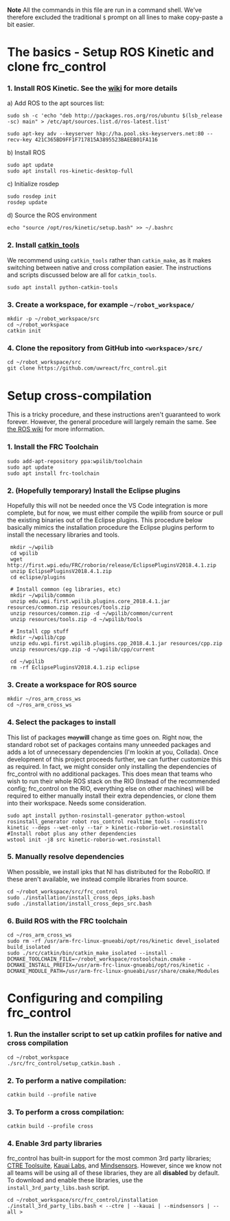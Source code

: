 **Note** All the commands in this file are run in a command shell. We've therefore excluded the traditional `$` prompt on all lines to make copy-paste a bit easier.

# The basics - Setup ROS Kinetic and clone frc_control

### 1. Install ROS Kinetic. See the [wiki](http://wiki.ros.org/kinetic/Installation/Ubuntu) for more details

a) Add ROS to the apt sources list:

    sudo sh -c 'echo "deb http://packages.ros.org/ros/ubuntu $(lsb_release -sc) main" > /etc/apt/sources.list.d/ros-latest.list'

    sudo apt-key adv --keyserver hkp://ha.pool.sks-keyservers.net:80 --recv-key 421C365BD9FF1F717815A3895523BAEEB01FA116

b) Install ROS

    sudo apt update
    sudo apt install ros-kinetic-desktop-full

c) Initialize rosdep

    sudo rosdep init
    rosdep update

d) Source the ROS environment

    echo "source /opt/ros/kinetic/setup.bash" >> ~/.bashrc

### 2. Install [catkin_tools](https://catkin-tools.readthedocs.io)
We recommend using `catkin_tools` rather than `catkin_make`, as it makes switching between native and cross compilation easier.
The instructions and scripts discussed below are all for `catkin_tools`.

    sudo apt install python-catkin-tools

### 3. Create a workspace, for example `~/robot_workspace/`

    mkdir -p ~/robot_workspace/src
    cd ~/robot_workspace
    catkin init

### 4. Clone the repository from GitHub into `<workspace>/src/`

    cd ~/robot_workspace/src
    git clone https://github.com/uwreact/frc_control.git

# Setup cross-compilation

This is a tricky procedure, and these instructions aren't guaranteed to work forever. However, the general procedure will largely remain the same. See [the ROS wiki](http://wiki.ros.org/kinetic/Installation/Source) for more information.

### 1. Install the FRC Toolchain

    sudo add-apt-repository ppa:wpilib/toolchain
    sudo apt update
    sudo apt install frc-toolchain

### 2. (Hopefully temporary) Install the Eclipse plugins

Hopefully this will not be needed once the VS Code integration is more complete, but for now, we must either compile the wpilib from source or pull the existing binaries out of the Eclipse plugins. This procedure below basically mimics the installation procedure the Eclipse plugins perform to install the necessary libraries and tools.

     mkdir ~/wpilib
     cd wpilib
     wget http://first.wpi.edu/FRC/roborio/release/EclipsePluginsV2018.4.1.zip
     unzip EclipsePluginsV2018.4.1.zip
     cd eclipse/plugins

     # Install common (eg libraries, etc)
     mkdir ~/wpilib/common
     unzip edu.wpi.first.wpilib.plugins.core_2018.4.1.jar resources/common.zip resources/tools.zip
     unzip resources/common.zip -d ~/wpilib/common/current
     unzip resources/tools.zip -d ~/wpilib/tools

     # Install cpp stuff
     mkdir ~/wpilib/cpp
     unzip edu.wpi.first.wpilib.plugins.cpp_2018.4.1.jar resources/cpp.zip
     unzip resources/cpp.zip -d ~/wpilib/cpp/current

     cd ~/wpilib
     rm -rf EclipsePluginsV2018.4.1.zip eclipse

### 3. Create a workspace for ROS source

    mkdir ~/ros_arm_cross_ws
    cd ~/ros_arm_cross_ws

### 4. Select the packages to install

This list of packages ~~may~~**will** change as time goes on. Right now, the standard robot set of packages contains many unneeded packages and adds a lot of unnecessary dependencies (I'm lookin at you, Collada). Once development of this project proceeds further, we can further customize this as required. In fact, we might consider only installing the dependencies of frc_control with no additional packages. This does mean that teams who wish to run their whole ROS stack on the RIO (Instead of the recommended config; frc_control on the RIO, everything else on other machines) will be required to either manually install their extra dependencies, or clone them into their workspace. Needs some consideration.

    sudo apt install python-rosinstall-generator python-wstool
    rosinstall_generator robot ros_control realtime_tools --rosdistro kinetic --deps --wet-only --tar > kinetic-roborio-wet.rosinstall #Install robot plus any other dependencies
    wstool init -j8 src kinetic-roborio-wet.rosinstall

### 5. Manually resolve dependencies

When possible, we install ipks that NI has distributed for the RoboRIO. If these aren't available, we instead compile libraries from source.

    cd ~/robot_workspace/src/frc_control
    sudo ./installation/install_cross_deps_ipks.bash
    sudo ./installation/install_cross_deps_src.bash

### 6. Build ROS with the FRC toolchain

    cd ~/ros_arm_cross_ws
    sudo rm -rf /usr/arm-frc-linux-gnueabi/opt/ros/kinetic devel_isolated build_isolated
    sudo ./src/catkin/bin/catkin_make_isolated --install -DCMAKE_TOOLCHAIN_FILE=~/robot_workspace/rostoolchain.cmake -DCMAKE_INSTALL_PREFIX=/usr/arm-frc-linux-gnueabi/opt/ros/kinetic -DCMAKE_MODULE_PATH=/usr/arm-frc-linux-gnueabi/usr/share/cmake/Modules

# Configuring and compiling frc_control

### 1. Run the installer script to set up catkin profiles for native and cross compilation

    cd ~/robot_workspace
    ./src/frc_control/setup_catkin.bash .

### 2. To perform a native compilation:

    catkin build --profile native

### 3. To perform a cross compilation:

    catkin build --profile cross

### 4. Enable 3rd party libraries
frc_control has built-in support for the most common 3rd party libraries; [CTRE Toolsuite](http://www.ctr-electronics.com/control-system/hro.html#product_tabs_technical_resources), [Kauai Labs](https://pdocs.kauailabs.com/navx-mxp/software/), and [Mindsensors](http://www.mindsensors.com/blog/how-to/how-to-use-sd540c-and-canlight-with-roborio). However, since we know not all teams will be using all of these libraries, they are all **disabled** by default. To download and enable these libraries, use the `install_3rd_party_libs.bash` script.

    cd ~/robot_workspace/src/frc_control/installation
    ./install_3rd_party_libs.bash < --ctre | --kauai | --mindsensors | --all >
